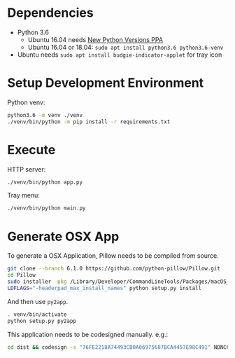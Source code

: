 Dependencies
============
- Python 3.6
  - Ubuntu 16.04 needs [New Python Versions PPA](https://launchpad.net/~deadsnakes/+archive/ubuntu/ppa)
  - Ubuntu 16.04 or 18.04: `sudo apt install python3.6 python3.6-venv`
- Ubuntu needs `sudo apt install budgie-indicator-applet` for tray icon


Setup Development Environment
=============================
Python venv:
```bash
python3.6 -m venv ./venv
./venv/bin/python -m pip install -r requirements.txt
```

Execute
=======
HTTP server:
```bash
./venv/bin/python app.py
```

Tray menu:
```bash
./venv/bin/python main.py
```

Generate OSX App
================
To generate a OSX Application, Pillow needs to be compiled from source.
```bash
git clone --branch 6.1.0 https://github.com/python-pillow/Pillow.git
cd Pillow
sudo installer -pkg /Library/Developer/CommandLineTools/Packages/macOS_SDK_headers_for_macOS_10.14.pkg -target /
LDFLAGS="-headerpad_max_install_names" python setup.py install
```
And then use `py2app`.
```bash
. venv/bin/activate
python setup.py py2app
```
This application needs to be codesigned manually. e.g.:
```bash
cd dist && codesign -s "76FE2218A74493CB0A06975687BCA4457E98C491" NDNCC.app --deep --force
```
